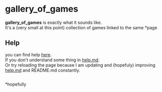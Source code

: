 # gallery_of_games
<b>gallery_of_games</b> is exactly what it sounds like.<br>
It's a (very small at this point) collection of games linked to the same *page<br>
<h2>Help</h2>
you can find help <a href="./help.md">here</a>.<br>
If you don't understand some thing in <a href="./help.md">help.md</a>.<br>Or try reloading the page 
because I am updating and (hopefuly) improving <a href="./help.md">help.md</a> and README.md constantly.
<h2></h2>
<footer>*hopefully</footer><br>


